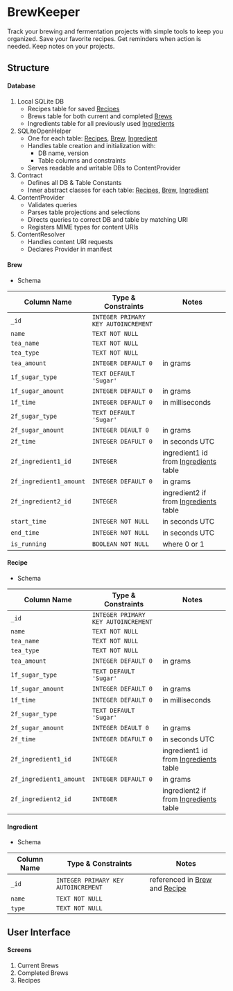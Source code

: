 # BrewKeeper

Track your brewing and fermentation projects with simple tools to keep you organized. Save your favorite recipes. Get reminders when action is needed. Keep notes on your projects.

## Structure
#### Database
  1. Local SQLite DB
     - Recipes table for saved [Recipes](#recipe)
     - Brews table for both current and completed [Brews](#brew)
     - Ingredients table for all previously used [Ingredients](#ingredient)
  2. SQLiteOpenHelper
     - One for each table: [Recipes](#recipe), [Brew](#brew), [Ingredient](#ingredient)
     - Handles table creation and initialization with:
       - DB name, version
       - Table columns and constraints
     - Serves readable and writable DBs to ContentProvider  
  3. Contract
     - Defines all DB & Table Constants
     - Inner abstract classes for each table: [Recipes](#recipe), [Brew](#brew), [Ingredient](#ingredient)  
  4. ContentProvider
     - Validates queries
     - Parses table projections and selections
     - Directs queries to correct DB and table by matching URI
     - Registers MIME types for content URIs
  5. ContentResolver
     - Handles content URI requests
     - Declares Provider in manifest

#### Brew
  - Schema

| Column Name            | Type & Constraints                 | Notes                       |
|------------------------|------------------------------------|-----------------------------|
| `_id`                  | `INTEGER PRIMARY KEY AUTOINCREMENT`|                             |
| `name`                 | `TEXT NOT NULL`                    |                             |
| `tea_name`             | `TEXT NOT NULL`                    |                             |
| `tea_type`             | `TEXT NOT NULL`                    |                             |
| `tea_amount`           | `INTEGER DEFAULT 0`                | in grams                    |
| `1f_sugar_type`        | `TEXT DEFAULT 'Sugar'`             |                             |
| `1f_sugar_amount`      | `INTEGER DEFAULT 0`                | in grams                    |
| `1f_time`              | `INTEGER DEFAULT 0`                | in milliseconds             |
| `2f_sugar_type`        | `TEXT DEFAULT 'Sugar'`             |                             |
| `2f_sugar_amount`      | `INTEGER DEAULT 0`                 | in grams                    |
| `2f_time`              | `INTEGER DEAFULT 0`                | in seconds UTC              |
| `2f_ingredient1_id`    | `INTEGER` | ingredient1 id from [Ingredients](#ingredient) table |
| `2f_ingredient1_amount`| `INTEGER DEFAULT 0`                | in grams                    |
| `2f_ingredient2_id`    | `INTEGER` | ingredient2 if from [Ingredients](#ingredient) table |
| `start_time`           | `INTEGER NOT NULL`                 | in seconds UTC              |
| `end_time`             | `INTEGER NOT NULL`                 | in seconds UTC              |
| `is_running`           | `BOOLEAN NOT NULL`                 | where 0 or 1                |

#### Recipe
  - Schema

| Column Name            | Type & Constraints                  | Notes                       |
|------------------------|-------------------------------------|-----------------------------|
| `_id`                  | `INTEGER PRIMARY KEY AUTOINCREMENT` |                             |
| `name`                 | `TEXT NOT NULL`                     |                             |
| `tea_name`             | `TEXT NOT NULL`                     |                             |
| `tea_type`             | `TEXT NOT NULL`                     |                             |
| `tea_amount`           | `INTEGER DEFAULT 0`                 | in grams                    |
| `1f_sugar_type`        | `TEXT DEFAULT 'Sugar'`              |                             |
| `1f_sugar_amount`      | `INTEGER DEFAULT 0`                 | in grams                    |
| `1f_time`              | `INTEGER DEFAULT 0`                 | in milliseconds             |
| `2f_sugar_type`        | `TEXT DEFAULT 'Sugar'`              |                             |
| `2f_sugar_amount`      | `INTEGER DEAULT 0`                  | in grams                    |
| `2f_time`              | `INTEGER DEAFULT 0`                 | in seconds UTC              |
| `2f_ingredient1_id`    | `INTEGER`  | ingredient1 id from [Ingredients](#ingredient) table |
| `2f_ingredient1_amount`| `INTEGER DEFAULT 0`                 | in grams                    |
| `2f_ingredient2_id`    | `INTEGER`  | ingredient2 if from [Ingredients](#ingredient) table |

#### Ingredient
  - Schema

| Column Name     | Type & Constraints                  | Notes                                             |
|-----------------|-------------------------------------|---------------------------------------------------|
| `_id`           | `INTEGER PRIMARY KEY AUTOINCREMENT` | referenced in [Brew](#brew) and [Recipe](#recipe) |
| `name`          | `TEXT NOT NULL`                     |                                                   |
| `type`          | `TEXT NOT NULL`                     |                                                   |

## User Interface
#### Screens
  1. Current Brews
  2. Completed Brews
  3. Recipes
